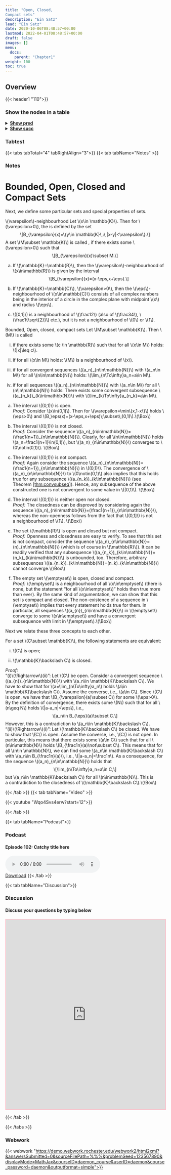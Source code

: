 ```yaml
---
title: "Open, Closed,
Compact sets"
description: "Ein Satz"
lead: "Ein Satz"
date: 2020-10-06T08:48:57+00:00
lastmod: 2022-04-01T08:48:57+00:00
draft: false
images: []
menu:
  docs:
    parent: "Chapter1"
weight: 100
toc: true
---
```


## Overview

{{< header1 "110">}}

### Show the nodes in a table

<details>
<summary><b><u>Show pred</u></b></summary>
<div class="table-responsive-sm">
<table class="table">
<thead>
  <tr>
    <th scope="col">Concept</th>
    <th scope="col">Content</th>
  </tr>
</thead>
<tbody>

<tr>
<th scope="row"><a href="../001/001-node.html">Sets</a></th>
<td>Sets are the basic building blocks for a lot of mathematics. In order to rigorously define numbers and doing real analysis, we need to know how to work with sets.</td>
</tr>
        
<tr>
<th scope="row"><a href="../101/101-node.html">Convergence</a></th>
<td>Ein Satz</td>
</tr>
        
<tr>
<th scope="row"><a href="../107/107-node.html">Subsequences and
Accumulation Values</a></th>
<td>Ein Satz</td>
</tr>
        
<tr class="bg-danger">
<th scope="row"><a href="../110/110-node.html">Open, Closed,
Compact sets</a></th>
<td>Ein Satz</td>
</tr>
        
</tbody>
</table>
</div>
</details>

<details>
<summary><b><u>Show succ</u></b></summary>
<div class="table-responsive-sm">
<table class="table">
<thead>
  <tr>
    <th scope="col">Concept</th>
    <th scope="col">Content</th>
  </tr>
</thead>
<tbody>

<tr class="bg-danger">
<th scope="row"><a href="../110/110-node.html">Open, Closed,
Compact sets</a></th>
<td>Ein Satz</td>
</tr>
        
<tr>
<th scope="row"><a href="../111/111-node.html">Heine-Borel Theorem</a></th>
<td>Ein Satz</td>
</tr>
        
<tr>
<th scope="row"><a href="../112/112-node.html">Interior, Closure,
Boundary</a></th>
<td>Ein Satz</td>
</tr>
        
</tbody>
</table>
</div>
</details>


### Tabtest

{{< tabs tabTotal="4" tabRightAlign="3">}}
{{< tab tabName="Notes" >}}

### Notes 
<h1 id="bounded-open-closed-and-compact-sets">Bounded, Open, Closed and
Compact Sets</h1>
<p>Next, we define some particular sets and special properties of
sets.</p>
<div class="Definition">
<p><span><span
class="math inline">\(\varepsilon\)</span>-neighbourhood</span> Let
<span class="math inline">\(x\in \mathbb{K}\)</span>. Then for <span
class="math inline">\(\varepsilon&gt;0\)</span>, the is defined by the
set <span class="math display">\[B_{\varepsilon}(x)=\{y\in
\mathbb{K}\,:\,|x-y|&lt;\varepsilon\}.\]</span> A set <span
class="math inline">\(M\subset \mathbb{K}\)</span> is called , if there
exists some <span class="math inline">\(\varepsilon&gt;0\)</span> such
that <span class="math display">\[B_{\varepsilon}(x)\subset
M.\]</span></p>
</div>
<div class="example">
<ol type="a">
<li><p>If <span class="math inline">\(\mathbb{K}=\mathbb{R}\)</span>,
then the <span class="math inline">\(\varepsilon\)</span>-neighbourhood
of <span class="math inline">\(x\in\mathbb{R}\)</span> is given by the
interval <span
class="math display">\[B_{\varepsilon}(x)=(x-\eps,x+\eps).\]</span></p></li>
<li><p>If <span class="math inline">\(\mathbb{K}=\mathbb{C}\)</span>,
<span class="math inline">\(\varepsilon&gt;0\)</span>, then the <span
class="math inline">\(\eps\)</span>-neighbourhood of <span
class="math inline">\(x\in\mathbb{C}\)</span> consists of all complex
numbers being in the interior of a circle in the complex plane with
midpoint <span class="math inline">\(x\)</span> and radius <span
class="math inline">\(\eps\)</span>.</p></li>
<li><p><span class="math inline">\([0,1]\)</span> is a neighbourhood of
<span class="math inline">\(\frac12\)</span> (also of <span
class="math inline">\(\frac34\)</span>, <span
class="math inline">\(\frac1{\sqrt{2}}\)</span> etc.), but it is not a
neighbourhood of <span class="math inline">\(0\)</span> or <span
class="math inline">\(1\)</span>.</p></li>
</ol>
</div>
<div class="Definition">
<p><span>Bounded<span>,</span> Open<span>,</span> closed<span>,</span>
compact sets</span><span id="def:clopco" label="def:clopco"></span> Let
<span class="math inline">\(M\subset \mathbb{K}\)</span>. Then <span
class="math inline">\(M\)</span> is called</p>
<ol type="i">
<li><p>if there exists some <span class="math inline">\(c \in
\mathbb{R}\)</span> such that for all <span class="math inline">\(x\in
M\)</span> holds: <span class="math inline">\(|x|\leq
c\)</span>.</p></li>
<li><p>if for all <span class="math inline">\(x\in M\)</span> holds:
<span class="math inline">\(M\)</span> is a neighbourhood of <span
class="math inline">\(x\)</span>.</p></li>
<li><p>if for all convergent sequences <span
class="math inline">\((a_n)_{n\in\mathbb{N}}\)</span> with <span
class="math inline">\(a_n\in M\)</span> for all <span
class="math inline">\(n\in\mathbb{N}\)</span> holds: <span
class="math inline">\(\lim_{n\To\infty}a_n=a\in M\)</span>.</p></li>
<li><p>if for all sequences <span
class="math inline">\((a_n)_{n\in\mathbb{N}}\)</span> with <span
class="math inline">\(a_n\in M\)</span> for all <span
class="math inline">\(n\in\mathbb{N}\)</span> holds: There exists some
convergent subsequence <span
class="math inline">\((a_{n_k})_{k\in\mathbb{N}}\)</span> with <span
class="math inline">\(\lim_{k\To\infty}a_{n_k}=a\in M\)</span>.</p></li>
</ol>
</div>
<div class="example">
<ol type="a">
<li><p>The interval <span class="math inline">\((0,1)\)</span> is
open.<br />
<span><em>Proof:</em></span> Consider <span
class="math inline">\(x\in(0,1)\)</span>. Then for <span
class="math inline">\(\varepsilon=\min\{x,1-x\}\)</span> holds <span
class="math inline">\(\eps&gt;0\)</span> and <span
class="math inline">\(B_\eps(x)=(x-\eps,x+\eps)\;\subset\;(0,1)\)</span>.<span
class="math inline">\(\Box\)</span></p></li>
<li><p>The interval <span class="math inline">\((0,1)\)</span> is not
closed.<br />
<span><em>Proof:</em></span> Consider the sequence <span
class="math inline">\((a_n)_{n\in\mathbb{N}}=(\frac1{n+1})_{n\in\mathbb{N}}\)</span>.
Clearly, for all <span class="math inline">\(n\in\mathbb{N}\)</span>
holds <span class="math inline">\(a_n=\frac1{n+1}\in(0,1)\)</span>, but
<span class="math inline">\((a_n)_{n\in\mathbb{N}}\)</span> converges to
<span class="math inline">\(0\notin(0,1)\)</span>. <span
class="math inline">\(\Box\)</span></p></li>
<li><p>The interval <span class="math inline">\((0,1)\)</span> is not
compact.<br />
<span><em>Proof:</em></span> Again consider the sequence <span
class="math inline">\((a_n)_{n\in\mathbb{N}}=(\frac1{n+1})_{n\in\mathbb{N}}\)</span>
in <span class="math inline">\((0,1)\)</span>. The convergence of <span
class="math inline">\((a_n)_{n\in\mathbb{N}}\)</span> to <span
class="math inline">\(0\notin(0,1)\)</span> also implies that this holds
true for any subsequence <span
class="math inline">\((a_{n_k})_{k\in\mathbb{N}}\)</span> (see
Theorem <a href="#thm:convsubseq" data-reference-type="ref"
data-reference="thm:convsubseq">[thm:convsubseq]</a>). Hence, any
subsequence of the above constructed one is not convergent to some value
in <span class="math inline">\((0,1)\)</span>. <span
class="math inline">\(\Box\)</span></p></li>
<li><p>The interval <span class="math inline">\((0,1]\)</span> is
neither open nor closed.<br />
<span><em>Proof:</em></span> The closedness can be disproved by
considering again the sequence <span
class="math inline">\((a_n)_{n\in\mathbb{N}}=(\frac1{n+1})_{n\in\mathbb{N}}\)</span>,
whereas the non-openness follows from the fact that <span
class="math inline">\((0,1]\)</span> is not a neighbourhood of <span
class="math inline">\(1\)</span>. <span
class="math inline">\(\Box\)</span></p></li>
<li><p>The set <span class="math inline">\(\mathbb{R}\)</span> is open
and closed but not compact.<br />
<span><em>Proof:</em></span> Openness and closedness are easy to verify.
To see that this set is not compact, consider the sequence <span
class="math inline">\((a_n)_{n\in\mathbb{N}}=(n)_{n\in\mathbb{N}}\)</span>
(which is of course in <span class="math inline">\(\mathbb{R}\)</span>).
It can be readily verified that any subsequence <span
class="math inline">\((a_{n_k})_{k\in\mathbb{N}}=(n_k)_{k\in\mathbb{N}}\)</span>
is unbounded, too. Therefore, arbitrary subsequences <span
class="math inline">\((a_{n_k})_{k\in\mathbb{N}}=(n_k)_{k\in\mathbb{N}}\)</span>
cannot converge.<span class="math inline">\(\Box\)</span></p></li>
<li><p>The empty set <span class="math inline">\(\emptyset\)</span> is
open, closed and compact.<br />
<span><em>Proof:</em></span> <span
class="math inline">\(\emptyset\)</span> is a neighbourhood of all <span
class="math inline">\(x\in\emptyset\)</span> (there is none, but the
statement “for all <span class="math inline">\(x\in\emptyset\)</span>”
holds then true more than ever). By the same kind of argumentation, we
can show that this set is compact and closed. The non-existence of
a sequence in <span class="math inline">\(\emptyset\)</span> implies
that every statement holds true for them. In particular, all sequences
<span class="math inline">\((a_{n})_{n\in\mathbb{N}}\)</span> in <span
class="math inline">\(\emptyset\)</span> converge to some <span
class="math inline">\(x\in\emptyset\)</span> and have a convergent
subsequence with limit in <span
class="math inline">\(\emptyset\)</span>.<span
class="math inline">\(\Box\)</span></p></li>
</ol>
</div>
<p>Next we relate these three concepts to each other.</p>
<div class="Theorem">
<p>For a set <span class="math inline">\(C\subset \mathbb{K}\)</span>,
the following statements are equivalent:</p>
<ol type="i">
<li><p><span class="math inline">\(C\)</span> is open;</p></li>
<li><p><span class="math inline">\(\mathbb{K}\backslash C\)</span> is
closed.</p></li>
</ol>
</div>
<p><span><em>Proof:</em></span><br />
“(i)<span class="math inline">\(\Rightarrow\)</span>(ii)”: Let <span
class="math inline">\(C\)</span> be open. Consider a convergent sequence
<span class="math inline">\((a_{n})_{n\in\mathbb{N}}\)</span> with <span
class="math inline">\(a_n\in \mathbb{K}\backslash C\)</span>. We have to
show that for <span
class="math inline">\(a=\lim_{n\To\infty}a_n\)</span> holds <span
class="math inline">\(a\in \mathbb{K}\backslash C\)</span>. Assume the
converse, i.e., <span class="math inline">\(a\in C\)</span>. Since <span
class="math inline">\(C\)</span> is open, we have that <span
class="math inline">\(B_{\varepsilon}(a)\subset C\)</span> for some
<span class="math inline">\(\eps&gt;0\)</span>. By the definition of
convergence, there exists some <span class="math inline">\(N\)</span>
such that for all <span class="math inline">\(n\geq N\)</span> holds
<span class="math inline">\(|a-a_n|&lt;\eps\)</span>, i.e., <span
class="math display">\[a_n\in B_{\eps}(a)\subset C.\]</span> However,
this is a contradiction to <span class="math inline">\(a_n\in
\mathbb{K}\backslash C\)</span>.<br />
“(ii)<span class="math inline">\(\Rightarrow\)</span>(i)”: Let <span
class="math inline">\(\mathbb{K}\backslash C\)</span> be closed. We have
to show that <span class="math inline">\(C\)</span> is open. Assume the
converse, i.e., <span class="math inline">\(C\)</span> is not open. In
particular, this means that there exists some <span
class="math inline">\(a\in C\)</span> such that for all <span
class="math inline">\(n\in\mathbb{N}\)</span> holds <span
class="math inline">\(B_{\frac1n}(a)\not\subset C\)</span>. This means
that for all <span class="math inline">\(n\in \mathbb{N}\)</span>, we
can find some <span class="math inline">\(a_n\in \mathbb{K}\backslash
C\)</span> with <span class="math inline">\(a_n\in
B_{\frac1n}(a)\)</span>, i.e., <span
class="math inline">\(|a-a_n|&lt;\frac1n\)</span>. As a consequence, for
the sequence <span class="math inline">\((a_n)_{n\in\mathbb{N}}\)</span>
holds that <span class="math display">\[\lim_{n\To\infty}a_n=a\in
C,\]</span> but <span class="math inline">\(a_n\in \mathbb{K}\backslash
C\)</span> for all <span class="math inline">\(n\in\mathbb{N}\)</span>.
This is a contradiction to the closedness of <span
class="math inline">\(\mathbb{K}\backslash C\)</span>.<span
class="math inline">\(\Box\)</span></p>


{{< /tab >}}
{{< tab tabName="Video" >}}

{{< youtube "Wqo4Svs4erw?start=12">}}

{{< /tab >}}


{{< tab tabName="Podcast">}}
<h3>Podcast</h3>
<h4>Episode 102: Catchy title here</h4>
<audio controls>
  <source src="PODCAST_real" type="audio/wav" />
  Your browser does not support the audio element.
</audio>
<br />
<a href="" class="btn btn-primary btn-lg" download="PODCAST_real"
  >Download</a
>
{{< /tab >}}

{{< tab tabName="Discussion">}}

  <h3>Discussion</h3>
  <h4>Discuss your questions by typing below</h4>

  <iframe
    style="border: 2px solid pink"
    class="embed-responsive-item"
    name="embed_readwrite"
    src="https://pads.rz.tuhh.de/p/"
    width="100%"
    height="600"
  ></iframe>

{{< /tab >}}

{{< /tabs >}}


### Webwork

{{< webwork "https://demo.webwork.rochester.edu/webwork2/html2xml?&answersSubmitted=0&sourceFilePath=%%%&problemSeed=123567890&displayMode=MathJax&courseID=daemon_course&userID=daemon&course_password=daemon&outputformat=simple">}}
